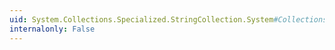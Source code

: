 ```yaml
---
uid: System.Collections.Specialized.StringCollection.System#Collections#IList#Contains(System.Object)
internalonly: False
---
```

